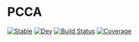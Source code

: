 # PCCA

[![Stable](https://img.shields.io/badge/docs-stable-blue.svg)](https://axsk.github.io/PCCA.jl/stable)
[![Dev](https://img.shields.io/badge/docs-dev-blue.svg)](https://axsk.github.io/PCCA.jl/dev)
[![Build Status](https://github.com/axsk/PCCA.jl/actions/workflows/CI.yml/badge.svg?branch=main)](https://github.com/axsk/PCCA.jl/actions/workflows/CI.yml?query=branch%3Amain)
[![Coverage](https://codecov.io/gh/axsk/PCCA.jl/branch/main/graph/badge.svg)](https://codecov.io/gh/axsk/PCCA.jl)
